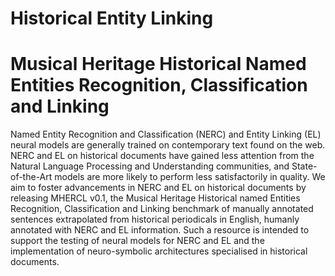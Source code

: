 # Historical Entity Linking
# Musical Heritage Historical Named Entities Recognition, Classification and Linking

Named Entity Recognition and Classification (NERC) and Entity Linking (EL) neural models are generally trained on contemporary text found on the web. NERC and EL on historical documents have gained less attention from the Natural Language Processing and Understanding communities, and State-of-the-Art models are more likely to perform less satisfactorily in quality. We aim to foster advancements in NERC and EL on historical documents by releasing MHERCL v0.1, the Musical Heritage Historical named Entities Recognition, Classification and Linking benchmark of manually annotated sentences extrapolated from historical periodicals in English, humanly annotated with NERC and EL information. Such a resource is intended to support the testing of neural models for NERC and EL and the implementation of neuro-symbolic architectures specialised in historical documents.
